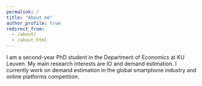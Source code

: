 ```yaml
---
permalink: /
title: "About me"
author_profile: true
redirect_from: 
  - /about/
  - /about.html
---
```


I am a second-year PhD student in the Department of Economics at KU Leuven. My main research interests are IO and demand estimation. I currently work on demand estimation in the global smartphone industry and online platforms competition.


